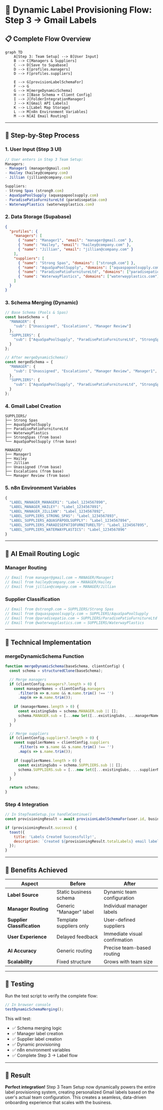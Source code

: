 # 🎯 **Dynamic Label Provisioning Flow: Step 3 → Gmail Labels**

## 📋 **Complete Flow Overview**

```mermaid
graph TD
    A[Step 3: Team Setup] --> B[User Input]
    B --> C[Managers & Suppliers]
    C --> D[Save to Supabase]
    D --> E[profiles.managers]
    D --> F[profiles.suppliers]
    
    E --> G[provisionLabelSchemaFor]
    F --> G
    G --> H[mergeDynamicSchema]
    H --> I[Base Schema + Client Config]
    I --> J[FolderIntegrationManager]
    J --> K[Gmail API Labels]
    K --> L[Label Map Storage]
    L --> M[n8n Environment Variables]
    M --> N[AI Email Routing]
```

---

## 🔄 **Step-by-Step Process**

### **1. User Input (Step 3 UI)**
```javascript
// User enters in Step 3 Team Setup:
Managers:
- Manager1 (manager@gmail.com)
- Hailey (hailey@company.com)
- Jillian (jillian@company.com)

Suppliers:
- Strong Spas (strong9.com)
- AquaSpaPoolSupply (aquaspapoolsupply.com)
- ParadisePatioFurnitureLtd (paradisepatio.com)
- WaterwayPlastics (waterwayplastics.com)
```

### **2. Data Storage (Supabase)**
```json
{
  "profiles": {
    "managers": [
      { "name": "Manager1", "email": "manager@gmail.com" },
      { "name": "Hailey", "email": "hailey@company.com" },
      { "name": "Jillian", "email": "jillian@company.com" }
    ],
    "suppliers": [
      { "name": "Strong Spas", "domains": ["strong9.com"] },
      { "name": "AquaSpaPoolSupply", "domains": ["aquaspapoolsupply.com"] },
      { "name": "ParadisePatioFurnitureLtd", "domains": ["paradisepatio.com"] },
      { "name": "WaterwayPlastics", "domains": ["waterwayplastics.com"] }
    ]
  }
}
```

### **3. Schema Merging (Dynamic)**
```javascript
// Base Schema (Pools & Spas)
const baseSchema = {
  "MANAGER": {
    "sub": ["Unassigned", "Escalations", "Manager Review"]
  },
  "SUPPLIERS": {
    "sub": ["AquaSpaPoolSupply", "ParadisePatioFurnitureLtd", "StrongSpas"]
  }
};

// After mergeDynamicSchema()
const mergedSchema = {
  "MANAGER": {
    "sub": ["Unassigned", "Escalations", "Manager Review", "Manager1", "Hailey", "Jillian"]
  },
  "SUPPLIERS": {
    "sub": ["AquaSpaPoolSupply", "ParadisePatioFurnitureLtd", "StrongSpas", "Strong Spas", "AquaSpaPoolSupply", "ParadisePatioFurnitureLtd", "WaterwayPlastics"]
  }
};
```

### **4. Gmail Label Creation**
```
SUPPLIERS/
├── Strong Spas
├── AquaSpaPoolSupply
├── ParadisePatioFurnitureLtd
├── WaterwayPlastics
├── StrongSpas (from base)
└── AquaSpaPoolSupply (from base)

MANAGER/
├── Manager1
├── Hailey
├── Jillian
├── Unassigned (from base)
├── Escalations (from base)
└── Manager Review (from base)
```

### **5. n8n Environment Variables**
```javascript
{
  "LABEL_MANAGER_MANAGER1": "Label_1234567890",
  "LABEL_MANAGER_HAILEY": "Label_1234567891",
  "LABEL_MANAGER_JILLIAN": "Label_1234567892",
  "LABEL_SUPPLIERS_STRONG_SPAS": "Label_1234567893",
  "LABEL_SUPPLIERS_AQUASPAPOOLSUPPLY": "Label_1234567894",
  "LABEL_SUPPLIERS_PARADISEPATIOFURNITURELTD": "Label_1234567895",
  "LABEL_SUPPLIERS_WATERWAYPLASTICS": "Label_1234567896"
}
```

---

## 🧠 **AI Email Routing Logic**

### **Manager Routing**
```javascript
// Email from manager@gmail.com → MANAGER/Manager1
// Email from hailey@company.com → MANAGER/Hailey
// Email from jillian@company.com → MANAGER/Jillian
```

### **Supplier Classification**
```javascript
// Email from @strong9.com → SUPPLIERS/Strong Spas
// Email from @aquaspapoolsupply.com → SUPPLIERS/AquaSpaPoolSupply
// Email from @paradisepatio.com → SUPPLIERS/ParadisePatioFurnitureLtd
// Email from @waterwayplastics.com → SUPPLIERS/WaterwayPlastics
```

---

## 🔧 **Technical Implementation**

### **mergeDynamicSchema Function**
```javascript
function mergeDynamicSchema(baseSchema, clientConfig) {
  const schema = structuredClone(baseSchema);

  // Merge managers
  if (clientConfig.managers?.length > 0) {
    const managerNames = clientConfig.managers
      .filter(m => m.name && m.name.trim() !== '')
      .map(m => m.name.trim());
    
    if (managerNames.length > 0) {
      const existingSubs = schema.MANAGER.sub || [];
      schema.MANAGER.sub = [...new Set([...existingSubs, ...managerNames])];
    }
  }

  // Merge suppliers
  if (clientConfig.suppliers?.length > 0) {
    const supplierNames = clientConfig.suppliers
      .filter(s => s.name && s.name.trim() !== '')
      .map(s => s.name.trim());
    
    if (supplierNames.length > 0) {
      const existingSubs = schema.SUPPLIERS.sub || [];
      schema.SUPPLIERS.sub = [...new Set([...existingSubs, ...supplierNames])];
    }
  }

  return schema;
}
```

### **Step 4 Integration**
```javascript
// In StepTeamSetup.jsx handleContinue()
const provisioningResult = await provisionLabelSchemaFor(user.id, businessType);

if (provisioningResult.success) {
  toast({ 
    title: 'Labels Created Successfully!', 
    description: `Created ${provisioningResult.totalLabels} email labels including ${finalManagers.length} manager routes and ${finalSuppliers.length} supplier categories.` 
  });
}
```

---

## 🎯 **Benefits Achieved**

| **Aspect** | **Before** | **After** |
|------------|------------|-----------|
| **Label Source** | Static business schema | Dynamic team configuration |
| **Manager Routing** | Generic "Manager" label | Individual manager labels |
| **Supplier Classification** | Template suppliers only | User-defined suppliers |
| **User Experience** | Delayed feedback | Immediate visual confirmation |
| **AI Accuracy** | Generic routing | Precise team-based routing |
| **Scalability** | Fixed structure | Grows with team size |

---

## 🧪 **Testing**

Run the test script to verify the complete flow:

```javascript
// In browser console
testDynamicSchemaMerging();
```

This will test:
- ✅ Schema merging logic
- ✅ Manager label creation
- ✅ Supplier label creation
- ✅ Dynamic provisioning
- ✅ n8n environment variables
- ✅ Complete Step 3 → Label flow

---

## 🎉 **Result**

**Perfect integration!** Step 3 Team Setup now dynamically powers the entire label provisioning system, creating personalized Gmail labels based on the user's actual team configuration. This creates a seamless, data-driven onboarding experience that scales with the business.
